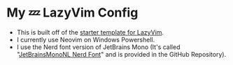 # My 💤 LazyVim Config

- This is built off of the [starter template for
LazyVim](https://github.com/LazyVim/LazyVim).
- I currently use Neovim on Windows Powershell.
- I use the Nerd font version of JetBrains Mono (It's called "[JetBrainsMonoNL
Nerd
Font](https://github.com/CompileArtisan/neovim-configuration/blob/master/JetBrainsMonoNLNerdFont-Regular.ttf)" and is provided in the GitHub Repository).  

